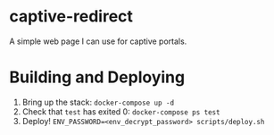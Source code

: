 # captive-redirect

A simple web page I can use for captive portals.

# Building and Deploying

1. Bring up the stack: `docker-compose up -d`
2. Check that `test` has exited 0: `docker-compose ps test`
2. Deploy! `ENV_PASSWORD=<env_decrypt_password> scripts/deploy.sh`
